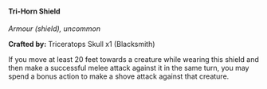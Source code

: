 #### Tri-Horn Shield
_Armour (shield), uncommon_

**Crafted by:** Triceratops Skull x1 (Blacksmith)

If you move at least 20 feet towards a creature while wearing this shield and then make a successful melee attack against it in the same turn, you may spend a bonus action to make a shove attack against that creature.